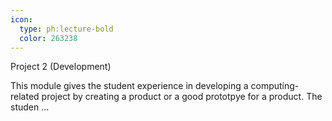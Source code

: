 ```yaml
---
icon:
  type: ph:lecture-bold
  color: 263238
---
```

Project 2 (Development)

This module gives the student experience in developing a computing-related project by creating a product or a good prototpye for a product. The studen ... 
